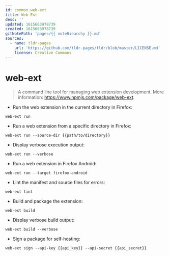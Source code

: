 ```yaml
---
id: common.web-ext
title: Web Ext
desc: ''
updated: 1615663978739
created: 1615663978739
gitNotePath: 'pages/{{ noteHiearchy }}.md'
sources:
  - name: tldr-pages
    url: 'https://github.com/tldr-pages/tldr/blob/master/LICENSE.md'
    license: Creative Commons
---
```

# web-ext

> A command line tool for managing web extension development.
> More information: <https://www.npmjs.com/package/web-ext>.

- Run the web extension in the current directory in Firefox:

`web-ext run`

- Run a web extension from a specific directory in Firefox:

`web-ext run --source-dir {{path/to/directory}}`

- Display verbose execution output:

`web-ext run --verbose`

- Run a web extension in Firefox Android:

`web-ext run --target firefox-android`

- Lint the manifest and source files for errors:

`web-ext lint`

- Build and package the extension:

`web-ext build`

- Display verbose build output:

`web-ext build --verbose`

- Sign a package for self-hosting:

`web-ext sign --api-key {{api_key}} --api-secret {{api_secret}}`

